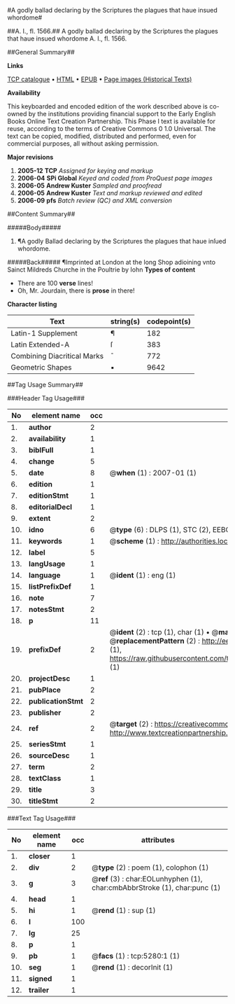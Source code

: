 #A godly ballad declaring by the Scriptures the plagues that haue insued whordome#

##A. I., fl. 1566.##
A godly ballad declaring by the Scriptures the plagues that haue insued whordome
A. I., fl. 1566.

##General Summary##

**Links**

[TCP catalogue](http://www.ota.ox.ac.uk/tcp/)  • 
[HTML](http://tei.it.ox.ac.uk/tcp/Texts-HTML/free/A03/A03939.html)  • 
[EPUB](http://tei.it.ox.ac.uk/tcp/Texts-EPUB/free/A03/A03939.epub) • 
[Page images (Historical Texts)](https://data.historicaltexts.jisc.ac.uk/view?pubId=eebo-99840751e&pageId=eebo-99840751e-5280-1)

**Availability**

This keyboarded and encoded edition of the
	       work described above is co-owned by the institutions
	       providing financial support to the Early English Books
	       Online Text Creation Partnership. This Phase I text is
	       available for reuse, according to the terms of Creative
	       Commons 0 1.0 Universal. The text can be copied,
	       modified, distributed and performed, even for
	       commercial purposes, all without asking permission.

**Major revisions**

1. __2005-12__ __TCP__ *Assigned for keying and markup*
1. __2006-04__ __SPi Global__ *Keyed and coded from ProQuest page images*
1. __2006-05__ __Andrew Kuster__ *Sampled and proofread*
1. __2006-05__ __Andrew Kuster__ *Text and markup reviewed and edited*
1. __2006-09__ __pfs__ *Batch review (QC) and XML conversion*

##Content Summary##

#####Body#####

1. ¶A godly Ballad declaring by the Scriptures the plagues that haue inſued whordome.

#####Back#####
¶Imprinted at London at the long Shop adioining vnto Sainct Mildreds Churche in the Poultrie by Iohn
**Types of content**

  * There are 100 **verse** lines!
  * Oh, Mr. Jourdain, there is **prose** in there!

**Character listing**


|Text|string(s)|codepoint(s)|
|---|---|---|
|Latin-1 Supplement|¶|182|
|Latin Extended-A|ſ|383|
|Combining             Diacritical Marks|̄|772|
|Geometric Shapes|▪|9642|

##Tag Usage Summary##

###Header Tag Usage###

|No|element name|occ|attributes|
|---|---|---|---|
|1.|__author__|2||
|2.|__availability__|1||
|3.|__biblFull__|1||
|4.|__change__|5||
|5.|__date__|8| @__when__ (1) : 2007-01 (1)|
|6.|__edition__|1||
|7.|__editionStmt__|1||
|8.|__editorialDecl__|1||
|9.|__extent__|2||
|10.|__idno__|6| @__type__ (6) : DLPS (1), STC (2), EEBO-CITATION (1), PROQUEST (1), VID (1)|
|11.|__keywords__|1| @__scheme__ (1) : http://authorities.loc.gov/ (1)|
|12.|__label__|5||
|13.|__langUsage__|1||
|14.|__language__|1| @__ident__ (1) : eng (1)|
|15.|__listPrefixDef__|1||
|16.|__note__|7||
|17.|__notesStmt__|2||
|18.|__p__|11||
|19.|__prefixDef__|2| @__ident__ (2) : tcp (1), char (1)  •  @__matchPattern__ (2) : ([0-9\-]+):([0-9IVX]+) (1), (.+) (1)  •  @__replacementPattern__ (2) : http://eebo.chadwyck.com/downloadtiff?vid=$1&page=$2 (1), https://raw.githubusercontent.com/textcreationpartnership/Texts/master/tcpchars.xml#$1 (1)|
|20.|__projectDesc__|1||
|21.|__pubPlace__|2||
|22.|__publicationStmt__|2||
|23.|__publisher__|2||
|24.|__ref__|2| @__target__ (2) : https://creativecommons.org/publicdomain/zero/1.0/ (1), http://www.textcreationpartnership.org/docs/. (1)|
|25.|__seriesStmt__|1||
|26.|__sourceDesc__|1||
|27.|__term__|2||
|28.|__textClass__|1||
|29.|__title__|3||
|30.|__titleStmt__|2||


###Text Tag Usage###

|No|element name|occ|attributes|
|---|---|---|---|
|1.|__closer__|1||
|2.|__div__|2| @__type__ (2) : poem (1), colophon (1)|
|3.|__g__|3| @__ref__ (3) : char:EOLunhyphen (1), char:cmbAbbrStroke (1), char:punc (1)|
|4.|__head__|1||
|5.|__hi__|1| @__rend__ (1) : sup (1)|
|6.|__l__|100||
|7.|__lg__|25||
|8.|__p__|1||
|9.|__pb__|1| @__facs__ (1) : tcp:5280:1 (1)|
|10.|__seg__|1| @__rend__ (1) : decorInit (1)|
|11.|__signed__|1||
|12.|__trailer__|1||
